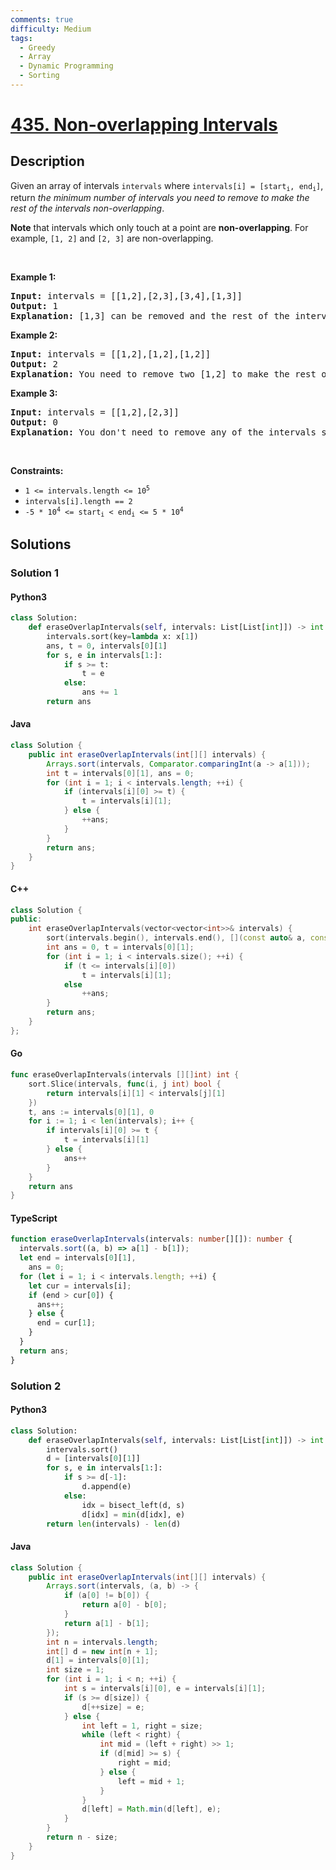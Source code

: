 ```yaml
---
comments: true
difficulty: Medium
tags:
  - Greedy
  - Array
  - Dynamic Programming
  - Sorting
---
```


<!-- problem:start -->

# [435. Non-overlapping Intervals](https://leetcode.com/problems/non-overlapping-intervals)


## Description

<!-- description:start -->

<p>Given an array of intervals <code>intervals</code> where <code>intervals[i] = [start<sub>i</sub>, end<sub>i</sub>]</code>, return <em>the minimum number of intervals you need to remove to make the rest of the intervals non-overlapping</em>.</p>

<p><strong>Note</strong> that intervals which only touch at a point are <strong>non-overlapping</strong>. For example, <code>[1, 2]</code> and <code>[2, 3]</code> are non-overlapping.</p>

<p>&nbsp;</p>
<p><strong class="example">Example 1:</strong></p>

<pre>
<strong>Input:</strong> intervals = [[1,2],[2,3],[3,4],[1,3]]
<strong>Output:</strong> 1
<strong>Explanation:</strong> [1,3] can be removed and the rest of the intervals are non-overlapping.
</pre>

<p><strong class="example">Example 2:</strong></p>

<pre>
<strong>Input:</strong> intervals = [[1,2],[1,2],[1,2]]
<strong>Output:</strong> 2
<strong>Explanation:</strong> You need to remove two [1,2] to make the rest of the intervals non-overlapping.
</pre>

<p><strong class="example">Example 3:</strong></p>

<pre>
<strong>Input:</strong> intervals = [[1,2],[2,3]]
<strong>Output:</strong> 0
<strong>Explanation:</strong> You don&#39;t need to remove any of the intervals since they&#39;re already non-overlapping.
</pre>

<p>&nbsp;</p>
<p><strong>Constraints:</strong></p>

<ul>
	<li><code>1 &lt;= intervals.length &lt;= 10<sup>5</sup></code></li>
	<li><code>intervals[i].length == 2</code></li>
	<li><code>-5 * 10<sup>4</sup> &lt;= start<sub>i</sub> &lt; end<sub>i</sub> &lt;= 5 * 10<sup>4</sup></code></li>
</ul>

<!-- description:end -->

## Solutions

<!-- solution:start -->

### Solution 1

<!-- tabs:start -->

#### Python3

```python
class Solution:
    def eraseOverlapIntervals(self, intervals: List[List[int]]) -> int:
        intervals.sort(key=lambda x: x[1])
        ans, t = 0, intervals[0][1]
        for s, e in intervals[1:]:
            if s >= t:
                t = e
            else:
                ans += 1
        return ans
```

#### Java

```java
class Solution {
    public int eraseOverlapIntervals(int[][] intervals) {
        Arrays.sort(intervals, Comparator.comparingInt(a -> a[1]));
        int t = intervals[0][1], ans = 0;
        for (int i = 1; i < intervals.length; ++i) {
            if (intervals[i][0] >= t) {
                t = intervals[i][1];
            } else {
                ++ans;
            }
        }
        return ans;
    }
}
```

#### C++

```cpp
class Solution {
public:
    int eraseOverlapIntervals(vector<vector<int>>& intervals) {
        sort(intervals.begin(), intervals.end(), [](const auto& a, const auto& b) { return a[1] < b[1]; });
        int ans = 0, t = intervals[0][1];
        for (int i = 1; i < intervals.size(); ++i) {
            if (t <= intervals[i][0])
                t = intervals[i][1];
            else
                ++ans;
        }
        return ans;
    }
};
```

#### Go

```go
func eraseOverlapIntervals(intervals [][]int) int {
	sort.Slice(intervals, func(i, j int) bool {
		return intervals[i][1] < intervals[j][1]
	})
	t, ans := intervals[0][1], 0
	for i := 1; i < len(intervals); i++ {
		if intervals[i][0] >= t {
			t = intervals[i][1]
		} else {
			ans++
		}
	}
	return ans
}
```

#### TypeScript

```ts
function eraseOverlapIntervals(intervals: number[][]): number {
  intervals.sort((a, b) => a[1] - b[1]);
  let end = intervals[0][1],
    ans = 0;
  for (let i = 1; i < intervals.length; ++i) {
    let cur = intervals[i];
    if (end > cur[0]) {
      ans++;
    } else {
      end = cur[1];
    }
  }
  return ans;
}
```

<!-- tabs:end -->

<!-- solution:end -->

<!-- solution:start -->

### Solution 2

<!-- tabs:start -->

#### Python3

```python
class Solution:
    def eraseOverlapIntervals(self, intervals: List[List[int]]) -> int:
        intervals.sort()
        d = [intervals[0][1]]
        for s, e in intervals[1:]:
            if s >= d[-1]:
                d.append(e)
            else:
                idx = bisect_left(d, s)
                d[idx] = min(d[idx], e)
        return len(intervals) - len(d)
```

#### Java

```java
class Solution {
    public int eraseOverlapIntervals(int[][] intervals) {
        Arrays.sort(intervals, (a, b) -> {
            if (a[0] != b[0]) {
                return a[0] - b[0];
            }
            return a[1] - b[1];
        });
        int n = intervals.length;
        int[] d = new int[n + 1];
        d[1] = intervals[0][1];
        int size = 1;
        for (int i = 1; i < n; ++i) {
            int s = intervals[i][0], e = intervals[i][1];
            if (s >= d[size]) {
                d[++size] = e;
            } else {
                int left = 1, right = size;
                while (left < right) {
                    int mid = (left + right) >> 1;
                    if (d[mid] >= s) {
                        right = mid;
                    } else {
                        left = mid + 1;
                    }
                }
                d[left] = Math.min(d[left], e);
            }
        }
        return n - size;
    }
}
```

<!-- tabs:end -->

<!-- solution:end -->

<!-- problem:end -->
